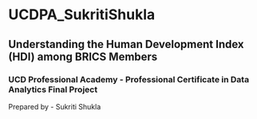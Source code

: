 # UCDPA_SukritiShukla
## Understanding the Human Development Index (HDI) among BRICS Members

### UCD Professional Academy - Professional Certificate in Data Analytics Final Project

Prepared by - Sukriti Shukla


